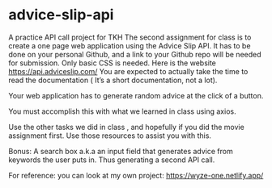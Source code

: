 # advice-slip-api
A practice API call project for TKH
The second assignment for class is to create a one page web application using the Advice Slip API. 
It has to be done on your personal Github, and a link to your Github repo will be needed for submission. 
Only basic CSS is needed. 
Here is the website https://api.adviceslip.com/
You are expected to actually take the time to read the documentation ( It’s a short documentation, not a lot).

Your web application has to generate random advice at the click of a button. 

You must accomplish this with what we learned in class using axios. 

Use the other tasks we did in class , and hopefully if you did the movie assignment first. Use those resources to assist you with this. 

Bonus:
A search box a.k.a an input field that generates advice from keywords the user puts in. Thus generating a second API call. 

For reference: you can look at my own project:
https://wyze-one.netlify.app/
